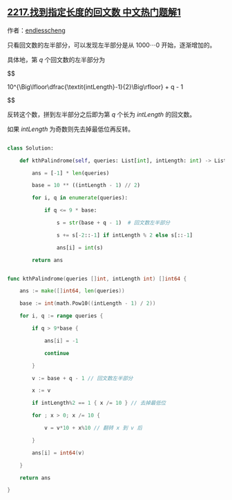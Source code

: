 ## [2217.找到指定长度的回文数 中文热门题解1](https://leetcode.cn/problems/find-palindrome-with-fixed-length/solutions/100000/fan-zhuan-hui-wen-shu-zuo-ban-bu-fen-by-4pvs0)

作者：[endlesscheng](https://leetcode.cn/u/endlesscheng)

只看回文数的左半部分，可以发现左半部分是从 $1000\cdots0$ 开始，逐渐增加的。

具体地，第 $q$ 个回文数的左半部分为

$$
10^{\Big\lfloor\dfrac{\textit{intLength}-1}{2}\Big\rfloor} + q - 1
$$

反转这个数，拼到左半部分之后即为第 $q$ 个长为 $\textit{intLength}$ 的回文数。

如果 $\textit{intLength}$ 为奇数则先去掉最低位再反转。

```python [sol1-Python3]
class Solution:
    def kthPalindrome(self, queries: List[int], intLength: int) -> List[int]:
        ans = [-1] * len(queries)
        base = 10 ** ((intLength - 1) // 2)
        for i, q in enumerate(queries):
            if q <= 9 * base:
                s = str(base + q - 1)  # 回文数左半部分
                s += s[-2::-1] if intLength % 2 else s[::-1]
                ans[i] = int(s)
        return ans
```

```go [sol1-Go]
func kthPalindrome(queries []int, intLength int) []int64 {
	ans := make([]int64, len(queries))
	base := int(math.Pow10((intLength - 1) / 2))
	for i, q := range queries {
		if q > 9*base {
			ans[i] = -1
			continue
		}
		v := base + q - 1 // 回文数左半部分
		x := v
		if intLength%2 == 1 { x /= 10 } // 去掉最低位
		for ; x > 0; x /= 10 {
			v = v*10 + x%10 // 翻转 x 到 v 后
		}
		ans[i] = int64(v)
	}
	return ans
}
```
